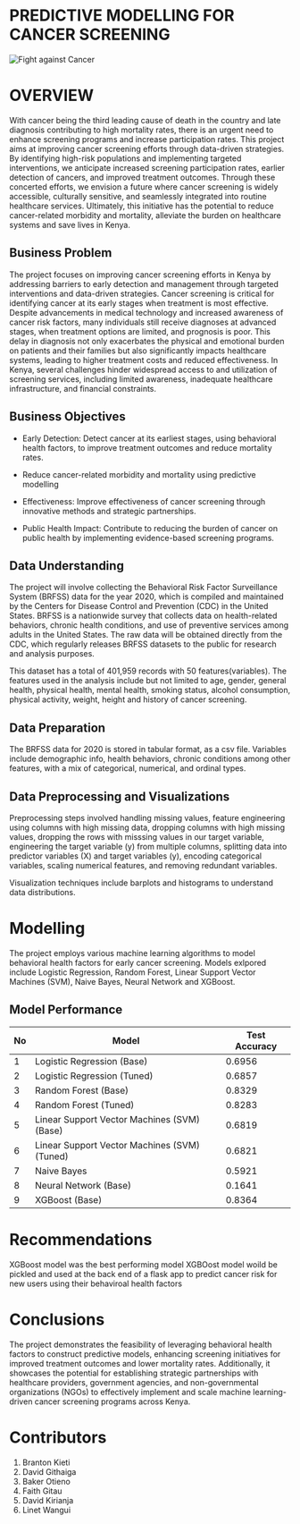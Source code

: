 # PREDICTIVE MODELLING FOR CANCER SCREENING
![Fight against Cancer](attachment:images.jpeg)


# OVERVIEW

With cancer being the third leading cause of death in the country and late diagnosis contributing to high mortality rates, there is an urgent need to enhance screening programs and increase participation rates. This project aims at improving cancer screening efforts through data-driven strategies. By identifying high-risk populations and implementing targeted interventions, we anticipate increased screening participation rates, earlier detection of cancers, and improved treatment outcomes. Through these concerted efforts, we envision a future where cancer screening is widely accessible, culturally sensitive, and seamlessly integrated into routine healthcare services. Ultimately, this initiative has the potential to reduce cancer-related morbidity and mortality, alleviate the burden on healthcare systems and save lives in Kenya. 

## Business Problem

The project focuses on improving cancer screening efforts in Kenya by addressing barriers to early detection and management through targeted interventions and data-driven strategies. Cancer screening is critical for identifying cancer at its early stages when treatment is most effective. Despite advancements in medical technology and increased awareness of cancer risk factors, many individuals still receive diagnoses at advanced stages, when treatment options are limited, and prognosis is poor. This delay in diagnosis not only exacerbates the physical and emotional burden on patients and their families but also significantly impacts healthcare systems, leading to higher treatment costs and reduced effectiveness. In Kenya, several challenges hinder widespread access to and utilization of screening services, including limited awareness, inadequate healthcare infrastructure, and financial constraints.

## Business Objectives

+ Early Detection: Detect cancer at its earliest stages, using behavioral health factors, to improve treatment outcomes and reduce mortality rates.

+ Reduce cancer-related morbidity and mortality using predictive modelling

+ Effectiveness: Improve effectiveness of cancer screening through innovative methods and strategic partnerships.

+ Public Health Impact: Contribute to reducing the burden of cancer on public health by implementing evidence-based screening programs.

## Data Understanding

The project will involve collecting the Behavioral Risk Factor Surveillance System (BRFSS) data for the year 2020, which is compiled and maintained by the Centers for Disease Control and Prevention (CDC) in the United States. BRFSS is a nationwide survey that collects data on health-related behaviors, chronic health conditions, and use of preventive services among adults in the United States.
The raw data will be obtained directly from the CDC, which regularly releases BRFSS datasets to the public for research and analysis purposes.

This dataset has a total of 401,959 records with 50 features(variables). The features used in the analysis include but not limited to age, gender, general health, physical health, mental health, smoking status, alcohol consumption, physical activity, weight, height and history of cancer screening.

## Data Preparation

The BRFSS data for 2020 is stored in tabular format, as a csv file. Variables include demographic info, health behaviors, chronic conditions among other features, with a mix of categorical, numerical, and ordinal types.

## Data Preprocessing and Visualizations

Preprocessing steps involved handling missing values, feature engineering using columns with high missing data, dropping columns with high missing values, dropping the rows with misssing values in our target variable, engineering the target variable (y) from multiple columns, splitting data into predictor variables (X) and target variables (y), encoding categorical variables, scaling numerical features, and removing redundant variables.

Visualization techniques include barplots and histograms to understand data distributions.

# Modelling

The project employs various machine learning algorithms to model behavioral health factors for early cancer screening. Models exlpored include Logistic Regression, Random Forest, Linear Support Vector Machines (SVM), Naive Bayes, Neural Network and XGBoost.

## Model Performance

|No|Model|Test Accuracy
|-|-|-|
|1|Logistic Regression (Base) |	0.6956|
|2|Logistic Regression (Tuned) |0.6857|
|3|Random Forest (Base) |0.8329|
|4|Random Forest (Tuned) |0.8283|
|5|Linear Support Vector Machines (SVM) (Base) |0.6819|
|6|Linear Support Vector Machines (SVM) (Tuned) |0.6821|
|7|Naive Bayes |0.5921|
|8|Neural Network (Base) |0.1641|
|9|XGBoost (Base) |0.8364|


# Recommendations

XGBoost model was the best performing model 
XGBOost model woild be pickled and used at the back end of a flask app to predict cancer risk for new users using
their behaviroal health factors

# Conclusions

The project demonstrates the feasibility of leveraging behavioral health factors to construct predictive models, enhancing screening initiatives for improved treatment outcomes and lower mortality rates. 
Additionally, it showcases the potential for establishing strategic partnerships with healthcare providers, government agencies, and non-governmental organizations (NGOs) to effectively implement and scale machine learning-driven cancer screening programs across Kenya.

# Contributors
1. Branton Kieti
2. David Githaiga
3. Baker Otieno
4. Faith Gitau
5. David Kirianja
6. Linet Wangui
